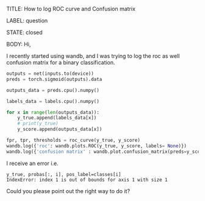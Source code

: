 TITLE:
How to log ROC curve and Confusion matrix

LABEL:
question

STATE:
closed

BODY:
Hi,

I recently started using wandb, and I was trying to log the roc as well confusion matrix for a binary classification.

```python
outputs = net(inputs.to(device))
preds = torch.sigmoid(outputs).data

outputs_data = preds.cpu().numpy()

labels_data = labels.cpu().numpy()

for x in range(len(outputs_data)):
    y_true.append(labels_data[x])
    # print(y_true)
    y_score.append(outputs_data[x])

fpr, tpr, thresholds = roc_curve(y_true, y_score)
wandb.log({'roc': wandb.plots.ROC(y_true, y_score, labels= None)})
wandb.log({'confusion matrix' : wandb.plot.confusion_matrix(preds=y_score, y_true=y_true)})
```

I receive an error i.e.
```
y_true, probas[:, i], pos_label=classes[i]
IndexError: index 1 is out of bounds for axis 1 with size 1
```

Could you please point out the right way to do it?

